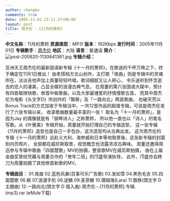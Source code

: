 ```yaml
---
author: chengbo
comments: true
date: 2005-11-01 23:11:37+00:00
layout: post
title: 周杰伦 -《11月的萧邦》
---
```


**中文名称**：11月的萧邦
**资源类型**：MP3!
**版本**：192Kbps
**发行时间**：2005年11月01日
**专辑歌手**：[周杰伦](http://search.verycd.com/artist/%E5%91%A8%E6%9D%B0%E4%BC%A6)
**地区**：大陆
**语言**：普通话
**简介**： ![post-200620-1130641361.jpg](http://img.verycd.com/posts/0510/post-308535-1130672933.jpg)
**专辑介绍：**

亚洲天王周杰伦的最新国语新专辑《十一月的萧邦》，在歌迷的千呼万唤之下，终于确定在11月1日推出！ 由老搭档方文山创作，主打歌「夜曲」则是专辑中的灵魂所在，淡淡吉他声加上周董轻轻吟唱，歌词细腻又让人碎心， 令乐迷听到怀念逝去的恋人的凄美，凸显全碟的浪漫古典气息。 在周董的第六张国语大碟中，预计有四首极限快歌、叁首中板歌曲，以及大家最锺爱的抒情慢歌五首， 而其中周杰伦为电影《头文字D》所创作的「飘移」及「一路向北」两首歌曲， 也破天荒以Bonus Track的方式加收于专辑当中，一共12首作品的超值专辑，可说是周杰伦发行了六张专辑以来， 收录歌曲数量最丰富的一张！ 取名为「十一月的萧邦」，是因为Jay 的偶像就是有「钢琴诗人」之称萧邦， 所以他一直也以「诗人」的笔名写歌。从《叶惠美》专辑开始，周董就开始打理自己的专辑造型， 这一张专辑《11月的萧邦》造型也是自己一手包办，这次造型均从古典出发。 这次周杰伦的专辑《十一月的萧邦》远赴义大利、海参威和日本等地取景後，这张新专辑的封面到内页照片， 全部都在威尼斯取景，视觉概念也流露浓浓古典味。 周董还邀得周迅参与专辑中歌曲「四面楚歌」MV的拍摄，整首歌MV在威尼斯拍摄， 由在上届金曲奖曾经凭藉与周董合作的「叁年二班」的邝盛导演执导。 此外，邝盛亦会跨刀为周董拍摄了其他叁首新歌的MV。

**专辑曲目**： 01.夜曲 02.蓝色风暴(百事可乐广告歌) 03.发如雪 04.黑色毛衣 05.四面楚歌 06.枫 07.浪漫手机 08.逆鱗 09.麦芽糖 10.珊瑚海(Lara) 11.飘移(頭文字 D 主題曲) 12.一路向北(頭文字 D 插入曲) 周杰伦.-.[11月的萧邦].专辑.(mp3).rar (eMule下载)
